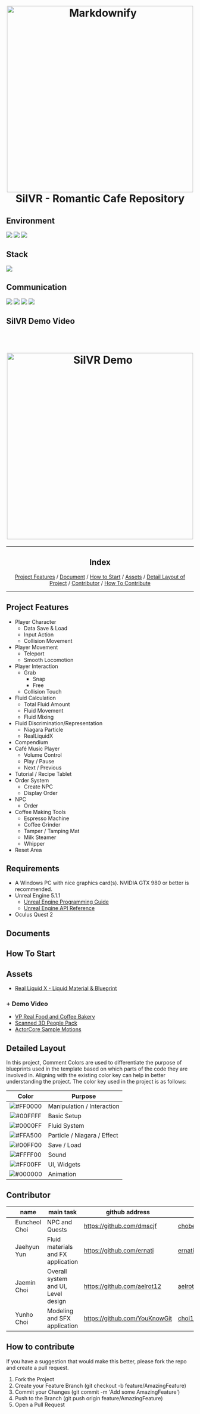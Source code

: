 <h1 align="center">
  <br>
  <img src="https://github.com/SilVR-Team/romantic_cafe/assets/62130211/d1dd8101-6281-486f-a05b-0fb8d3d7f9e5" alt="Markdownify" width="500">
  <br>
  SilVR - Romantic Cafe Repository
  <br>
</h1>

<h2>Environment</h2>
<p>
  <img src="https://img.shields.io/badge/github-181717?style=for-the-badge&logo=github&logoColor=white">
  <img src="https://img.shields.io/badge/git-F05032?style=for-the-badge&logo=git&logoColor=white">
  <img src="https://img.shields.io/badge/unrealengine-%23313131.svg?style=for-the-badge&logo=unrealengine&logoColor=white">
</p>

<h2>Stack</h2>
<p>
  <img src="https://img.shields.io/badge/c++-%2300599C.svg?style=for-the-badge&logo=c%2B%2B&logoColor=white">
</p>

<h2>Communication</h2>
<p>
  <img src="https://img.shields.io/badge/notion-000000?style=for-the-badge&logo=notion&logoColor=blue">
  <img src="https://img.shields.io/badge/Discord-%235865F2.svg?style=for-the-badge&logo=discord&logoColor=white">
  <img src="https://img.shields.io/badge/kakaotalk-FFCD00?style=for-the-badge&logo=kakaotalk&logoColor=black">
  <img src="https://img.shields.io/badge/subversion-%23809CC9.svg?style=for-the-badge&logo=subversion&logoColor=white">
</p>

<h2>SilVR Demo Video</h2>
<h1 align="center">
  <br>
  <a href="https://www.youtube.com/watch?v=0CKSVu-vAFc">
    <img src="http://img.youtube.com/vi/0CKSVu-vAFc/0.jpg" alt="SilVR Demo" width="500">
  </a>
</h1>
<hr>

<div>
  <h2 align="center">Index</h2>
  <p align="center">
    <a href="#project-feature">Project Features</a> /
    <a href='#requirements">Requirements</a> /
    <a href='#documentation">Document</a> /
    <a href="#how-to-start">How to Start</a> /
    <a href="#assets">Assets</a> /
    <a href="#detailed-layout">Detail Layout of Project</a> /
    <a href="#contributor">Contributor</a> / 
    <a href="#how-to-contribute">How To Contribute</a> 
  </p>
<div>

<hr>

## Project Features

- Player Character
    - Data Save & Load
    - Input Action
    - Collision Movement
- Player Movement
    - Teleport
    - Smooth Locomotion
- Player Interaction
    - Grab
        - Snap
        - Free
    - Collision Touch
- Fluid Calculation
    - Total Fluid Amount
    - Fluid Movement
    - Fluid Mixing
- Fluid Discrimination/Representation
    - Niagara Particle
    - RealLiquidX
- Compendium
- Café Music Player
    - Volume Control
    - Play / Pause
    - Next / Previous
- Tutorial / Recipe Tablet
- Order System
    - Create NPC
    - Display Order
- NPC
    - Order
- Coffee Making Tools
    - Espresso Machine
    - Coffee Grinder
    - Tamper / Tamping Mat
    - Milk Steamer
    - Whipper
- Reset Area

## Requirements
  - A Windows PC with nice graphics card(s). NVIDIA GTX 980 or better is recommended.
  - Unreal Engine 5.1.1
      - [Unreal Engine Programming Guide](https://docs.unrealengine.com/5.1/ko/unreal-engine-programming-and-scripting/)
      - [Unreal Engine API Reference](https://docs.unrealengine.com/5.1/en-US/API/)
  - Oculus Quest 2

## Documents

## How To Start

## Assets

- [Real Liquid X - Liquid Material & Blueprint](https://www.unrealengine.com/marketplace/ko/product/real-liquid-x-liquid-material-blueprint?sessionInvalidated=true)

### + Demo Video

- [VP Real Food and Coffee Bakery](https://www.unrealengine.com/marketplace/ko/product/vp-real-food-and-coffee-bakery)
- [Scanned 3D People Pack](https://www.unrealengine.com/marketplace/en-US/product/9c3fab270dfe468a9a920da0c10fa2ad?sessionInvalidated=true)
- [ActorCore Sample Motions](https://www.unrealengine.com/marketplace/en-US/product/actorcore-daily-motion)

## Detailed Layout
In this project, Comment Colors are used to differentiate the purpose of blueprints used in the template based on which parts of the code they are involved in. Aligning with the existing color key can help in better understanding the project. The color key used in the project is as follows:

|                               Color                               | Purpose                     |
|:-----------------------------------------------------------------:|-----------------------------|
|  ![#FF0000](https://via.placeholder.com/15/FF0000/000000?text=+)  | Manipulation / Interaction  |
|  ![#00FFFF](https://via.placeholder.com/15/00FFFF/000000?text=+)  | Basic Setup                 |
|  ![#0000FF](https://via.placeholder.com/15/0000FF/000000?text=+)  | Fluid System                |
|  ![#FFA500](https://via.placeholder.com/15/FFA500/000000?text=+)  | Particle / Niagara / Effect |
|  ![#00FF00](https://via.placeholder.com/15/00FF00/000000?text=+)  | Save / Load                 |
|  ![#FFFF00](https://via.placeholder.com/15/FFFF00/000000?text=+)  | Sound                       |
|  ![#FF00FF](https://via.placeholder.com/15/FF00FF/000000?text=+)  | UI, Widgets                 |
|  ![#000000](https://via.placeholder.com/15/000000/000000?text=+)  | Animation                   |

## Contributor

|     | name          | main task                           | github address                 | contact                |
| --- |---------------|-------------------------------------|--------------------------------|------------------------|
|     | Euncheol Choi | NPC and Quests                      | https://github.com/dmscjf      | chober0201@gmail.com   |
|     | Jaehyun Yun   | Fluid materials and FX application  | https://github.com/ernati      | ernati@naver.com       |
|     | Jaemin Choi   | Overall system and UI, Level design | https://github.com/aelrot12    | aelrot12@hanyang.ac.kr |
|     | Yunho Choi    | Modeling and SFX application        | https://github.com/YouKnowGit  | choi15ho@gmail.com     |

## How to contribute

If you have a suggestion that would make this better, please fork the repo and create a pull request.

1. Fork the Project
2. Create your Feature Branch (git checkout -b feature/AmazingFeature)
3. Commit your Changes (git commit -m 'Add some AmazingFeature')
4. Push to the Branch (git push origin feature/AmazingFeature)
5. Open a Pull Request

